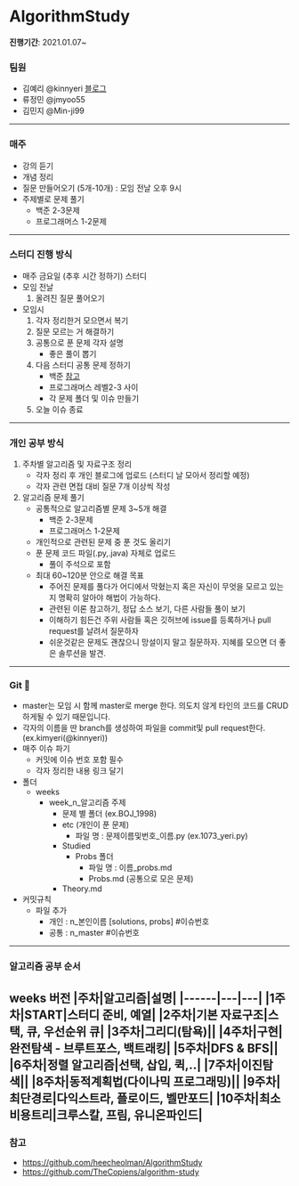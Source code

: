 # AlgorithmStudy
**진행기간**: 2021.01.07~
### 팀원
- 김예리 @kinnyeri [블로그](https://velog.io/@kinnyeri)
- 류정민 @jmyoo55
- 김민지 @Min-ji99
---
### 매주
- 강의 듣기
-  개념 정리
-  질문 만들어오기 (5개-10개) : 모임 전날 오후 9시
-  주제별로 문제 풀기
   - 백준 2-3문제
   - 프로그래머스 1-2문제
---
### 스터디 진행 방식
- 매주 금요일 (추후 시간 정하기) 스터디
- 모임 전날
   1. 올려진 질문 풀어오기
- 모임시
   1. 각자 정리한거 모으면서 복기
   2. 질문 모르는 거 해결하기
   3. 공통으로 푼 문제 각자 설명
      - 좋은 풀이 뽑기
   4. 다음 스터디 공통 문제 정하기
      - 백준 [참고](https://www.acmicpc.net/step)
      - 프로그래머스 레벨2-3 사이
      - 각 문제 폴더 및 이슈 만들기
   5. 오늘 이슈 종료
---
### 개인 공부 방식
1. 주차별 알고리즘 및 자료구조 정리
   - 각자 정리 후 개인 블로그에 업로드 (스터디 날 모아서 정리할 예정)
   - 각자 관련 면접 대비 질문 7개 이상씩 작성
2. 알고리즘 문제 풀기
   - 공통적으로 알고리즘별 문제 3~5개 해결
      - 백준 2-3문제
      - 프로그래머스 1-2문제
   - 개인적으로 관련된 문제 중 푼 것도 올리기
   - 푼 문제 코드 파일(.py,.java) 자체로 업로드
      - 풀이 주석으로 포함
   - 최대 60~120분 안으로 해결 목표
      - 주어진 문제를 풀다가 어디에서 막혔는지 혹은 자신이 무엇을 모르고 있는지 명확히 알아야 해법이 가능하다.
      - 관련된 이론 참고하기, 정답 소스 보기, 다른 사람들 풀이 보기
      - 이해하기 힘든건 주위 사람들 혹은 깃허브에 issue를 등록하거나 pull request를 날려서 질문하자
      - 쉬운것같은 문제도 괜찮으니 망설이지 말고 질문하자. 지혜를 모으면 더 좋은 솔루션을 발견.
---
### Git 🌱
- master는 모임 시 함께 master로 merge 한다. 의도치 않게 타인의 코드를 CRUD 하게될 수 있기 때문입니다.
- 각자의 이름을 딴 branch를 생성하여 파일을 commit및 pull request한다. (ex.kimyeri(@kinnyeri))
- 매주 이슈 파기
   - 커밋에 이슈 번호 포함 필수
   - 각자 정리한 내용 링크 달기
- 폴더
   - weeks
      - week_n_알고리즘 주제
         - 문제 별 폴더 (ex.BOJ_1998)
         - etc (개인이 푼 문제)
            - 파일 명 : 문제이름및번호_이름.py (ex.1073_yeri.py)
         - Studied
            - Probs 폴더
               - 파일 명 : 이름_probs.md
               - Probs.md (공통으로 모은 문제)
         - Theory.md
- 커밋규칙
   - 파일 추가
      - 개인 : n_본인이름 [solutions, probs] #이슈번호
      - 공통 : n_master #이슈번호
---
### 알고리즘 공부 순서
**weeks 버전**
|주차|알고리즘|설명|
|------|---|---|
|1주차|START|스터디 준비, 예열|
|2주차|기본 자료구조|스택, 큐, 우선순위 큐|
|3주차|그리디(탐욕)||
|4주차|구현|완전탐색 - 브루트포스, 백트래킹|
|5주차|DFS & BFS||
|6주차|정렬 알고리즘|선택, 삽입, 퀵,..|
|7주차|이진탐색||
|8주차|동적계획법(다이나믹 프로그래밍)||
|9주차|최단경로|다익스트라, 플로이드, 벨만포드|
|10주차|최소비용트리|크루스칼, 프림, 유니온파인드|
---
### 참고
- https://github.com/heecheolman/AlgorithmStudy
- https://github.com/TheCopiens/algorithm-study
